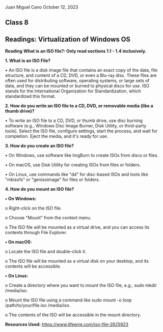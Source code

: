 Juan Miguel Cano								October 12, 2023

## Class 8
## Readings: Virtualization of Windows OS

**Reading**
**What is an ISO file?: Only read sections 1.1 - 1.4 inclusively.**

**1.	What is an ISO File?**

•	An ISO file is a disk image file that contains an exact copy of the data, file structure, and content of a CD, DVD, or even a Blu-ray disc. These files are often used for distributing software, operating systems, or large sets of data, and they can be mounted or burned to physical discs for use. ISO stands for the International Organization for Standardization, which standardized this format.

**2.	How do you write an ISO file to a CD, DVD, or removable media (like a thumb drive)?**

•	To write an ISO file to a CD, DVD, or thumb drive, use disc burning software (e.g., Windows Disc Image Burner, Disk Utility, or third-party tools). Select the ISO file, configure settings, start the process, and wait for completion. Eject the media, and it's ready for use.

**3.	How do you create an ISO file?**

•	On Windows, use software like ImgBurn to create ISOs from discs or files.

•	On macOS, use Disk Utility for creating ISOs from files or folders.


•	On Linux, use commands like "dd" for disc-based ISOs and tools like "mkisofs" or "genisoimage" for files or folders.

**4.	How do you mount an ISO file?**

**•	On Windows:**

o	Right-click on the ISO file.

o	Choose "Mount" from the context menu.

o	The ISO file will be mounted as a virtual drive, and you can access its contents through File Explorer.

**•	On macOS:**

o	Locate the ISO file and double-click it.

o	The ISO file will be mounted as a virtual disk on your desktop, and its contents will be accessible.

**•	On Linux:**

o	Create a directory where you want to mount the ISO file, e.g., sudo mkdir /media/iso.

o	Mount the ISO file using a command like sudo mount -o loop /path/to/your/file.iso /media/iso.

o	The contents of the ISO will be accessible in the mount directory.

**Resources Used:** https://www.lifewire.com/iso-file-2625923

